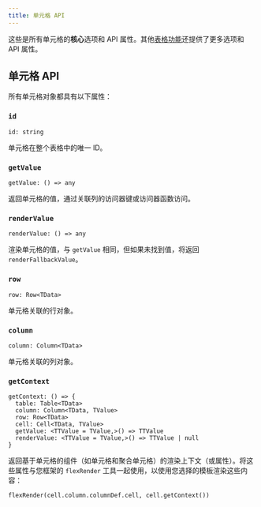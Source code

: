 ```yaml
---
title: 单元格 API
---
```


这些是所有单元格的**核心**选项和 API 属性。其他[表格功能](../guide/features.md)还提供了更多选项和 API 属性。

## 单元格 API

所有单元格对象都具有以下属性：

### `id`

```tsx
id: string
```

单元格在整个表格中的唯一 ID。

### `getValue`

```tsx
getValue: () => any
```

返回单元格的值，通过关联列的访问器键或访问器函数访问。

### `renderValue`

```tsx
renderValue: () => any
```

渲染单元格的值，与 `getValue` 相同，但如果未找到值，将返回 `renderFallbackValue`。

### `row`

```tsx
row: Row<TData>
```

单元格关联的行对象。

### `column`

```tsx
column: Column<TData>
```

单元格关联的列对象。

### `getContext`

```tsx
getContext: () => {
  table: Table<TData>
  column: Column<TData, TValue>
  row: Row<TData>
  cell: Cell<TData, TValue>
  getValue: <TTValue = TValue,>() => TTValue
  renderValue: <TTValue = TValue,>() => TTValue | null
}
```

返回基于单元格的组件（如单元格和聚合单元格）的渲染上下文（或属性）。将这些属性与您框架的 `flexRender` 工具一起使用，以使用您选择的模板渲染这些内容：

```tsx
flexRender(cell.column.columnDef.cell, cell.getContext())
```